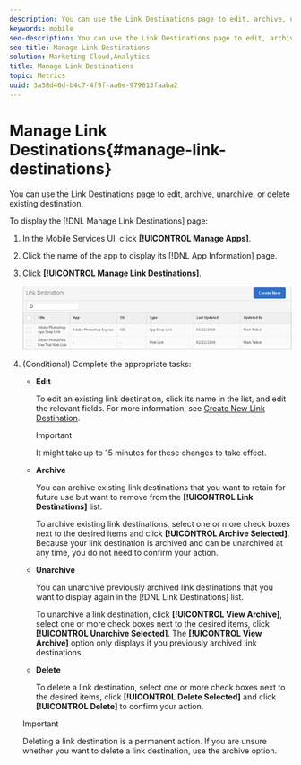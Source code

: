 ```yaml
---
description: You can use the Link Destinations page to edit, archive, unarchive, or delete existing destination.
keywords: mobile
seo-description: You can use the Link Destinations page to edit, archive, unarchive, or delete existing destination.
seo-title: Manage Link Destinations
solution: Marketing Cloud,Analytics
title: Manage Link Destinations
topic: Metrics
uuid: 3a38d40d-b4c7-4f9f-aa6e-979613faaba2
---
```


# Manage Link Destinations{#manage-link-destinations}

You can use the Link Destinations page to edit, archive, unarchive, or delete existing destination.

To display the [!DNL Manage Link Destinations] page: 

1. In the Mobile Services UI, click **[!UICONTROL Manage Apps]**.
1. Click the name of the app to display its [!DNL App Information] page.
1. Click **[!UICONTROL Manage Link Destinations]**.

   ![Link Destinations](assets/link_destinations_list.png)

1. (Conditional) Complete the appropriate tasks:

   * **Edit**

      To edit an existing link destination, click its name in the list, and edit the relevant fields. For more information, see [Create New Link Destination](../../acquisition-main/c-manage-link-destinations/t-create-new-app-deep-link-destination.md#task_B4F3393B8D6D4D87AD5C371F8F9A414B).

      >[!IMPORTANT]
      >
      >It might take up to 15 minutes for these changes to take effect.

    * **Archive**

      You can archive existing link destinations that you want to retain for future use but want to remove from the **[!UICONTROL Link Destinations]** list.

      To archive existing link destinations, select one or more check boxes next to the desired items and click **[!UICONTROL Archive Selected]**. Because your link destination is archived and can be unarchived at any time, you do not need to confirm your action. 

    * **Unarchive**

      You can unarchive previously archived link destinations that you want to display again in the [!DNL Link Destinations] list.

      To unarchive a link destination, click **[!UICONTROL View Archive]**, select one or more check boxes next to the desired items, click **[!UICONTROL Unarchive Selected]**. The **[!UICONTROL View Archive]** option only displays if you previously archived link destinations. 

    * **Delete**

      To delete a link destination, select one or more check boxes next to the desired items, click **[!UICONTROL Delete Selected]** and click **[!UICONTROL Delete]** to confirm your action.

     >[!IMPORTANT]
     >
     >Deleting a link destination is a permanent action. If you are unsure whether you want to delete a link destination, use the archive option.

